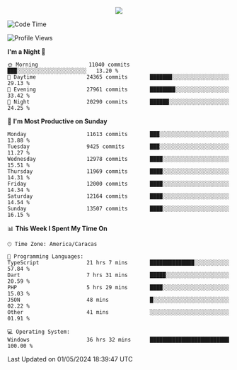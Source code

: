 <p align="center">
  <a href="http://www.github.com/thevacs">
    <img src="https://github-readme-streak-stats.herokuapp.com/?user=thevacs&stroke=ffffff&background=1c1917&ring=0891b2&fire=0891b2&currStreakNum=ffffff&currStreakLabel=0891b2&sideNums=ffffff&sideLabels=ffffff&dates=ffffff&hide_border=true" />
  </a>
</p>

<!--START_SECTION:waka-->
![Code Time](http://img.shields.io/badge/Code%20Time-2%2C493%20hrs%2052%20mins-blue)

![Profile Views](http://img.shields.io/badge/Profile%20Views-0-blue)

**I'm a Night 🦉** 

```text
🌞 Morning                11040 commits       ███░░░░░░░░░░░░░░░░░░░░░░   13.20 % 
🌆 Daytime                24365 commits       ███████░░░░░░░░░░░░░░░░░░   29.13 % 
🌃 Evening                27961 commits       ████████░░░░░░░░░░░░░░░░░   33.42 % 
🌙 Night                  20290 commits       ██████░░░░░░░░░░░░░░░░░░░   24.25 % 
```
📅 **I'm Most Productive on Sunday** 

```text
Monday                   11613 commits       ███░░░░░░░░░░░░░░░░░░░░░░   13.88 % 
Tuesday                  9425 commits        ███░░░░░░░░░░░░░░░░░░░░░░   11.27 % 
Wednesday                12978 commits       ████░░░░░░░░░░░░░░░░░░░░░   15.51 % 
Thursday                 11969 commits       ████░░░░░░░░░░░░░░░░░░░░░   14.31 % 
Friday                   12000 commits       ████░░░░░░░░░░░░░░░░░░░░░   14.34 % 
Saturday                 12164 commits       ████░░░░░░░░░░░░░░░░░░░░░   14.54 % 
Sunday                   13507 commits       ████░░░░░░░░░░░░░░░░░░░░░   16.15 % 
```


📊 **This Week I Spent My Time On** 

```text
🕑︎ Time Zone: America/Caracas

💬 Programming Languages: 
TypeScript               21 hrs 7 mins       ██████████████░░░░░░░░░░░   57.84 % 
Dart                     7 hrs 31 mins       █████░░░░░░░░░░░░░░░░░░░░   20.59 % 
PHP                      5 hrs 29 mins       ████░░░░░░░░░░░░░░░░░░░░░   15.03 % 
JSON                     48 mins             █░░░░░░░░░░░░░░░░░░░░░░░░   02.22 % 
Other                    41 mins             ░░░░░░░░░░░░░░░░░░░░░░░░░   01.91 % 

💻 Operating System: 
Windows                  36 hrs 32 mins      █████████████████████████   100.00 % 
```


 Last Updated on 01/05/2024 18:39:47 UTC
<!--END_SECTION:waka-->
